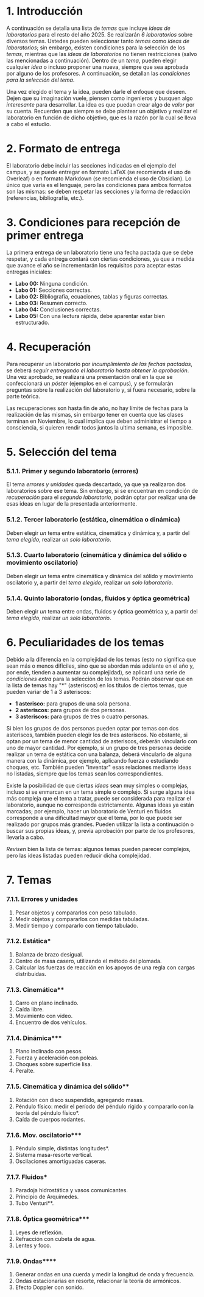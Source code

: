 # 1. Introducción

A continuación se detalla una lista de *temas* que incluye *ideas de laboratorios* para el resto del año 2025. Se realizarán *6 laboratorios* sobre diversos temas. Ustedes pueden seleccionar tanto *temas* como *ideas de laboratorios*; sin embargo, existen condiciones para la selección de los *temas*, mientras que las *ideas de laboratorios* no tienen restricciones (salvo las mencionadas a continuación). Dentro de un *tema*, pueden elegir cualquier *idea* o incluso proponer una nueva, siempre que sea aprobada por alguno de los profesores. A continuación, se detallan las *condiciones para la selección del tema*.

Una vez elegido el tema y la idea, pueden darle el enfoque que deseen. Dejen que su imaginación vuele, piensen como ingenieros y busquen algo *interesante* para desarrollar. La idea es que puedan crear algo de *valor* por su cuenta. Recuerden que siempre se debe plantear un objetivo y realizar el laboratorio en función de dicho objetivo, que es la razón por la cual se lleva a cabo el estudio.

# 2. Formato de entrega

El laboratorio debe incluir las secciones indicadas en el ejemplo del campus, y se puede entregar en formato LaTeX (se recomienda el uso de Overleaf) o en formato Markdown (se recomienda el uso de Obsidian). Lo único que varía es el lenguaje, pero las condiciones para ambos formatos son las mismas: se deben respetar las secciones y la forma de redacción (referencias, bibliografía, etc.).

# 3. Condiciones para recepción de primer entrega

La primera entrega de un laboratorio tiene una fecha pactada que se debe respetar, y cada entrega contará con ciertas condiciones, ya que a medida que avance el año se incrementarán los requisitos para aceptar estas entregas iniciales:

- **Labo 00:** Ninguna condición.
- **Labo 01:** Secciones correctas.
- **Labo 02:** Bibliografía, ecuaciones, tablas y figuras correctas.
- **Labo 03:** Resumen correcto.
- **Labo 04:** Conclusiones correctas.
- **Labo 05:** Con una lectura rápida, debe aparentar estar bien estructurado.

# 4. Recuperación

Para recuperar un laboratorio por *incumplimiento de las fechas pactadas*, se deberá *seguir entregando el laboratorio hasta obtener la aprobación*. Una vez aprobado, se realizará una presentación oral en la que se confeccionará un *póster* (ejemplos en el campus), y se formularán preguntas sobre la realización del laboratorio y, si fuera necesario, sobre la parte teórica.

Las recuperaciones son hasta fin de año, no hay límite de fechas para la realización de las mismas, sin embargo tener en cuenta que las clases terminan en Noviembre, lo cual implica que deben administrar el tiempo a consciencia, si quieren rendir todos juntos la ultima semana, es imposible.

# 5. Selección del tema

### 5.1.1. Primer y segundo laboratorio (errores)

El tema *errores y unidades* queda descartado, ya que ya realizaron dos laboratorios sobre ese tema. Sin embargo, si se encuentran en condición de *recuperación* para el *segundo laboratorio*, podrán optar por realizar una de esas ideas en lugar de la presentada anteriormente.

### 5.1.2. Tercer laboratorio (estática, cinemática o dinámica)

Deben elegir *un* tema entre estática, cinemática y dinámica y, a partir del *tema elegido*, realizar *un solo laboratorio*.

### 5.1.3. Cuarto laboratorio (cinemática y dinámica del sólido o movimiento oscilatorio)

Deben elegir *un* tema entre cinemática y dinámica del sólido y movimiento oscilatorio y, a partir del *tema elegido*, realizar *un solo laboratorio*.

### 5.1.4. Quinto laboratorio (ondas, fluidos y óptica geométrica)

Deben elegir *un* tema entre ondas, fluidos y óptica geométrica y, a partir del *tema elegido*, realizar *un solo laboratorio*.

# 6. Peculiaridades de los temas

Debido a la diferencia en la complejidad de los temas (esto no significa que sean más o menos difíciles, sino que se abordan más adelante en el año y, por ende, tienden a aumentar su complejidad), se aplicará una serie de *condiciones extra* para la selección de los temas. Podrán observar que en la lista de temas hay "*" (asteriscos) en los títulos de ciertos temas, que pueden variar de 1 a 3 asteriscos:

- **1 asterisco:** para grupos de una sola persona.
- **2 asteriscos:** para grupos de dos personas.
- **3 asteriscos:** para grupos de tres o cuatro personas.

Si bien los grupos de dos personas pueden optar por temas con dos asteriscos, también pueden elegir los de tres asteriscos. No obstante, si optan por un tema de menor cantidad de asteriscos, deberán vincularlo con uno de mayor cantidad. Por ejemplo, si un grupo de tres personas decide realizar un tema de estática con una balanza, deberá vincularlo de alguna manera con la dinámica, por ejemplo, aplicando fuerza o estudiando choques, etc. También pueden "inventar" esas relaciones mediante ideas no listadas, siempre que los temas sean los correspondientes.

Existe la posibilidad de que ciertas *ideas* sean muy simples o complejas, incluso si se enmarcan en un tema simple o complejo. Si surge alguna idea más compleja que el tema a tratar, puede ser considerada para realizar el laboratorio, aunque no corresponda estrictamente. Algunas ideas ya están marcadas; por ejemplo, hacer un laboratorio de Venturi en fluidos corresponde a una dificultad mayor que el tema, por lo que puede ser realizado por grupos más grandes. Pueden utilizar la lista a continuación o buscar sus propias ideas, y, previa aprobación por parte de los profesores, llevarla a cabo.

*Revisen* bien la lista de temas: algunos temas pueden parecer complejos, pero las ideas listadas pueden reducir dicha complejidad.

# 7. Temas

### 7.1.1. Errores y unidades

1. Pesar objetos y compararlos con peso tabulado.
2. Medir objetos y compararlos con medidas tabuladas.
3. Medir tiempo y compararlo con tiempo tabulado.

### 7.1.2. Estática*

1. Balanza de brazo desigual.
2. Centro de masa casero, utilizando el método del plomada.
3. Calcular las fuerzas de reacción en los apoyos de una regla con cargas distribuidas.

### 7.1.3. Cinemática**

1. Carro en plano inclinado.
2. Caída libre.
3. Movimiento con video.
4. Encuentro de dos vehículos.

### 7.1.4. Dinámica***

1. Plano inclinado con pesos.
2. Fuerza y aceleración con poleas.
3. Choques sobre superficie lisa.
4. Peralte.

### 7.1.5. Cinemática y dinámica del sólido**

1. Rotación con disco suspendido, agregando masas.
2. Péndulo físico: medir el período del péndulo rígido y compararlo con la teoría del péndulo físico*.
3. Caída de cuerpos rodantes.

### 7.1.6. Mov. oscilatorio***

1. Péndulo simple, distintas longitudes*.
2. Sistema masa-resorte vertical.
3. Oscilaciones amortiguadas caseras.

### 7.1.7. Fluidos*

1. Paradoja hidrostática y vasos comunicantes.
2. Principio de Arquímedes.
3. Tubo Venturi**.

### 7.1.8. Óptica geométrica***

1. Leyes de reflexión.
2. Refracción con cubeta de agua.
3. Lentes y foco.

### 7.1.9. Ondas****

1. Generar ondas en una cuerda y medir la longitud de onda y frecuencia.
2. Ondas estacionarias en resorte, relacionar la teoría de armónicos.
3. Efecto Doppler con sonido.
